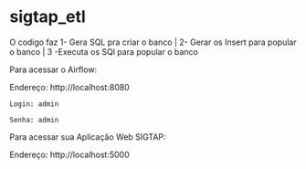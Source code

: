 # sigtap_etl
O codigo faz 1- Gera SQL pra criar o banco | 2- Gerar os Insert para popular o banco | 3 -Executa os SQl para popular o banco

Para acessar o Airflow:

Endereço: http://localhost:8080

    Login: admin

    Senha: admin

Para acessar sua Aplicação Web SIGTAP:

Endereço: http://localhost:5000
